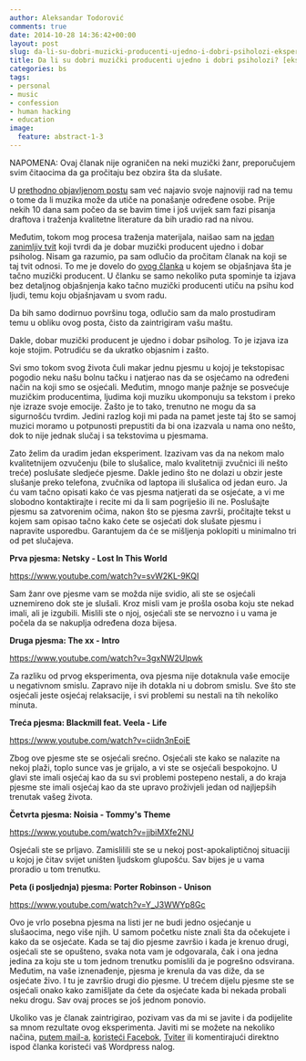 ```yaml
---
author: Aleksandar Todorović
comments: true
date: 2014-10-28 14:36:42+00:00
layout: post
slug: da-li-su-dobri-muzicki-producenti-ujedno-i-dobri-psiholozi-eksperiment
title: Da li su dobri muzički producenti ujedno i dobri psiholozi? [eksperiment]
categories: bs
tags:
- personal
- music
- confession
- human hacking
- education
image:
  feature: abstract-1-3
---
```


NAPOMENA: Ovaj članak nije ograničen na neki muzički žanr, preporučujem svim čitaocima da ga pročitaju bez obzira šta da slušate.

U [prethodno objavljenom postu](http://aleksandartodorovic.wordpress.com/2014/10/26/libre-28-slobodni-softver-i-internet-stvari-1-deo/) sam već najavio svoje najnoviji rad na temu o tome da li muzika može da utiče na ponašanje određene osobe. Prije nekih 10 dana sam počeo da se bavim time i još uvijek sam fazi pisanja draftova i traženja kvalitetne literature da bih uradio rad na nivou.

Međutim, tokom mog procesa traženja materijala, naišao sam na [jedan zanimljiv tvit](https://twitter.com/MuzIndustrija/status/526644272452231168) koji tvrdi da je dobar muzički producent ujedno i dobar psiholog. Nisam ga razumio, pa sam odlučio da pročitam članak na koji se taj tvit odnosi. To me je dovelo do [ovog članka](http://www.muzickaindustrija.com/podela-rada-u-muzickoj-industriji-producenti/) u kojem se objašnjava šta je tačno muzički producent. U članku se samo nekoliko puta spominje ta izjava bez detaljnog objašnjenja kako tačno muzički producenti utiču na psihu kod ljudi, temu koju objašnjavam u svom radu.

Da bih samo dodirnuo površinu toga, odlučio sam da malo prostudiram temu u obliku ovog posta, čisto da zaintrigiram vašu maštu.

Dakle, dobar muzički producent je ujedno i dobar psiholog. To je izjava iza koje stojim. Potrudiću se da ukratko objasnim i zašto.

Svi smo tokom svog života čuli makar jednu pjesmu u kojoj je tekstopisac pogodio neku našu bolnu tačku i natjerao nas da se osjećamo na određeni način na koji smo se osjećali. Međutim, mnogo manje pažnje se posvećuje muzičkim producentima, ljudima koji muziku ukomponuju sa tekstom i preko nje izraze svoje emocije. Zašto je to tako, trenutno ne mogu da sa sigurnošću tvrdim. Jedini razlog koji mi pada na pamet jeste taj što se samoj muzici moramo u potpunosti prepustiti da bi ona izazvala u nama ono nešto, dok to nije jednak slučaj i sa tekstovima u pjesmama.

Zato želim da uradim jedan eksperiment. Izazivam vas da na nekom malo kvalitetnijem ozvučenju (bile to slušalice, malo kvalitetniji zvučnici ili nešto treće) poslušate sledjeće pjesme. Dakle jedino što ne dolazi u obzir jeste slušanje preko telefona, zvučnika od laptopa ili slušalica od jedan euro. Ja ću vam tačno opisati kako će vas pjesma natjerati da se osjećate, a vi me slobodno kontaktirajte i recite mi da li sam pogriješio ili ne. Poslušajte pjesmu sa zatvorenim očima, nakon što se pjesma završi, pročitajte tekst u kojem sam opisao tačno kako ćete se osjećati dok slušate pjesmu i napravite usporedbu. Garantujem da će se mišljenja poklopiti u minimalno tri od pet slučajeva.

**Prva pjesma: Netsky - Lost In This World**

https://www.youtube.com/watch?v=svW2KL-9KQI

Sam žanr ove pjesme vam se možda nije svidio, ali ste se osjećali uznemireno dok ste je slušali. Kroz misli vam je prošla osoba koju ste nekad imali, ali je izgubili. Mislili ste o njoj, osjećali ste se nervozno i u vama je počela da se nakuplja određena doza bijesa.

**Druga pjesma: The xx - Intro**

https://www.youtube.com/watch?v=3gxNW2Ulpwk

Za razliku od prvog eksperimenta, ova pjesma nije dotaknula vaše emocije u negativnom smislu. Zapravo nije ih dotakla ni u dobrom smislu. Sve što ste osjećali jeste osjećaj relaksacije, i svi problemi su nestali na tih nekoliko minuta.

**Treća pjesma: Blackmill feat. Veela - Life**

https://www.youtube.com/watch?v=ciidn3nEoiE

Zbog ove pjesme ste se osjećali srećno. Osjećali ste kako se nalazite na nekoj plaži, toplo sunce vas je grijalo, a vi ste se osjećali bespokojno. U glavi ste imali osjećaj kao da su svi problemi postepeno nestali, a do kraja pjesme ste imali osjećaj kao da ste upravo proživjeli jedan od najljepših trenutak vašeg života.

**Četvrta pjesma: Noisia - Tommy's Theme**

https://www.youtube.com/watch?v=jjbiMXfe2NU

Osjećali ste se prljavo. Zamislilili ste se u nekoj post-apokaliptičnoj situaciji u kojoj je čitav svijet uništen ljudskom glupošću. Sav bijes je u vama proradio u tom trenutku.

**Peta (i posljednja) pjesma: Porter Robinson - Unison**

https://www.youtube.com/watch?v=Y_J3WWYp8Gc

Ovo je vrlo posebna pjesma na listi jer ne budi jedno osjećanje u slušaocima, nego više njih. U samom početku niste znali šta da očekujete i kako da se osjećate. Kada se taj dio pjesme završio i kada je krenuo drugi, osjećali ste se opušteno, svaka nota vam je odgovarala, čak i ona jedna jedina za koju ste u tom jednom trenutku pomislili da je pogrešno odsvirana. Međutim, na vaše iznenađenje, pjesma je krenula da vas diže, da se osjećate živo. I tu je završio drugi dio pjesme. U trećem dijelu pjesme ste se osjećali onako kako zamišljate da ćete da osjećate kada bi nekada probali neku drogu. Sav ovaj proces se još jednom ponovio.

Ukoliko vas je članak zaintrigirao, pozivam vas da mi se javite i da podijelite sa mnom rezultate ovog eksperimenta. Javiti mi se možete na nekoliko načina, [putem mail-a](aleksandar.todorovic@mail.ru), [koristeći Facebok](https://www.facebook.com/coa.brate.coa.brate), [Tviter](https://twitter.com/r3bl_) ili komentirajući direktno ispod članka koristeći vaš Wordpress nalog.
